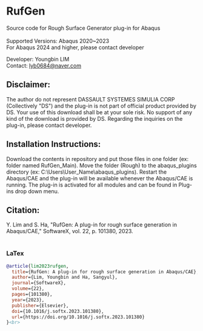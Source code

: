 # RufGen
Source code for Rough Surface Generator plug-in for Abaqus <br><br>
Supported Versions: Abaqus 2020~2023 <br>
For Abaqus 2024 and higher, please contact developer

Developer: Youngbin LIM\
Contact: lyb0684@naver.com

Disclaimer:
--------------------------
The author do not represent DASSAULT SYSTEMES SIMULIA CORP (Collectively "DS") and the plug-in is not part of official product provided by DS. 
Your use of this download shall be at your sole risk. No support of any kind of the download is provided by DS.
Regarding the inquiries on the plug-in, please contact developer.

Installation Instructions:
--------------------------
Download the contents in repository and put those files in one folder (ex: folder named RufGen_Main). Move the folder (Rough) to the abaqus_plugins directory 
(ex: C:\Users\User_Name\abaqus_plugins). Restart the Abaqus/CAE and the plug-in will be available whenever the Abaqus/CAE is running. 
The plug-in is activated for all modules and can be found in Plug-ins drop down menu.

Citation:
--------------------------
Y. Lim and S. Ha, "RufGen: A plug-in for rough surface generation in Abaqus/CAE," SoftwareX, vol. 22, p. 101380, 2023.<br><br>

### LaTex

```bibtex
@article{lim2023rufgen,
  title={RufGen: A plug-in for rough surface generation in Abaqus/CAE},
  author={Lim, Youngbin and Ha, Sangyul},
  journal={SoftwareX},
  volume={22},
  pages={101380},
  year={2023},
  publisher={Elsevier},
  doi={10.1016/j.softx.2023.101380},
  url={https://doi.org/10.1016/j.softx.2023.101380}
}<br>
